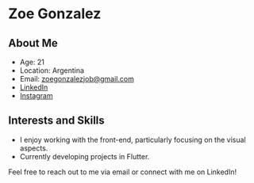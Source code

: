 # Zoe Gonzalez

## About Me
- Age: 21
- Location: Argentina
- Email: zoegonzalezjob@gmail.com
-  [LinkedIn](https://www.linkedin.com/in/zoecgonzalez/)
-  [Instagram](https://www.instagram.com/zoegonzalez.z/?igshid=MzNlNGNkZWQ4Mg%3D%3D)

## Interests and Skills
- I enjoy working with the front-end, particularly focusing on the visual aspects.
- Currently developing projects in Flutter.

Feel free to reach out to me via email or connect with me on LinkedIn!
